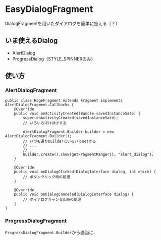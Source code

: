 # EasyDialogFragment
DialogFragmentを用いたダイアログを簡単に扱える（？）

## いま使えるDialog
* AlertDialog
* ProgressDialog（STYLE_SPINNERのみ）

## 使い方
### AlertDialogFragment
    public class HogeFragment extends Fragment implements AlertDialogFragment.Callbacks {
        @Override
        public void onActivityCreated(Bundle savedInstanceSate) {
            super.onActivityCreated(savedInstanceSate);
            // いろいろほげほげする

            AlertDialogFragment.Builder builder = new AlertDialogFragment.Builder();
            // いつも通りbuilderにいろいろsetする
            // ...
            // ...
            builder.create().show(getFragmentManger(), "alert_dialog");
        }

        @Override
        public void onDialogClicked(DialogInterface dialog, int whick) {
            // ボタンクリック時の処理
        }

        @Override
        public void onDialogCanceled(DialogInterface dialog) {
            // ダイアログキャンセル時の処理
        }
    }

### ProgressDialogFragment

`ProgressDialogFragment.Builder`から適当に．
